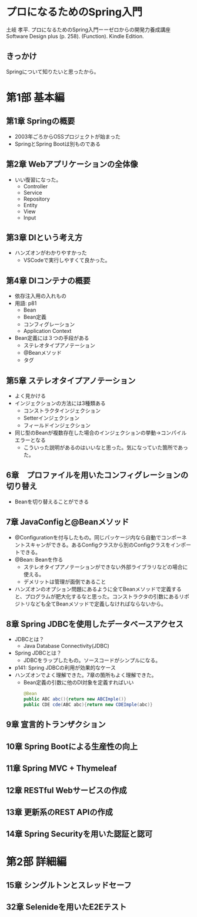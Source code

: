 # プロになるためのSpring入門


土岐 孝平. プロになるためのSpring入門ーーゼロからの開発力養成講座 Software Design plus (p. 258). (Function). Kindle Edition.

## きっかけ

Springについて知りたいと思ったから。

# 第1部 基本編
## 第1章 Springの概要

* 2003年ごろからOSSプロジェクトが始まった
* SpringとSpring Bootは別ものである

## 第2章 Webアプリケーションの全体像

* いい復習になった。
  * Controller
  * Service
  * Repository
  * Entity
  * View
  * Input

## 第3章 DIという考え方

* ハンズオンがわかりやすかった
  * VSCodeで実行しやすくて良かった。

## 第4章 DIコンテナの概要

* 依存注入用の入れもの
* 用語: p81
  * Bean
  * Bean定義
  * コンフィグレーション
  * Application Context
* Bean定義には３つの手段がある
  * ステレオタイプアノテーション
  * @Beanメソッド
  * <bean>タグ

## 第5章 ステレオタイプアノテーション

* よく見かける
* インジェクションの方法には3種類ある
  * コンストラクタインジェクション
  * Setterインジェクション
  * フィールドインジェクション
* 同じ型のBeanが複数存在した場合のインジェクションの挙動→コンパイルエラーとなる
  * こういった説明があるのはいいなと思った。気になっていた箇所であった。


## 6章　プロファイルを用いたコンフィグレーションの切り替え

* Beanを切り替えることができる

## 7章 JavaConfigと@Beanメソッド

* @Configurationを付与したもの。同じパッケージ内なら自動でコンポーネントスキャンができる。あるConfigクラスから別のConfigクラスをインポートできる。
* @Bean: Beanを作る
  * ステレオタイプアノテーションができない外部ライブラリなどの場合に使える。
  * デメリットは管理が面倒であること
* ハンズオンのオプション問題にあるように全てBeanメソッドで定義すると、プログラムが肥大化するなと思った。コンストラクタの引数にあるリポジトリなども全てBeanメソッドで定義しなければならないから。

## 8章 Spring JDBCを使用したデータベースアクセス

* JDBCとは？
  * Java Database Connectivity(JDBC)
* Spring JDBCとは？
  * JDBCをラップしたもの。ソースコードがシンプルになる。
* p141: Spring JDBCの利用が効果的なケース
* ハンズオンでよく理解できた。7章の箇所もよく理解できた。
  * Bean定義の引数に他のDI対象を定義すればいい
    ```java
    @Bean
    public ABC abc(){return new ABCImple()}
    public CDE cde(ABC abc){return new CDEImple(abc)}
    ```

## 9章 宣言的トランザクション

## 10章 Spring Bootによる生産性の向上

## 11章 Spring MVC + Thymeleaf

## 12章 RESTful Webサービスの作成


## 13章 更新系のREST APIの作成

## 14章 Spring Securityを用いた認証と認可


# 第2部 詳細編
## 15章 シングルトンとスレッドセーフ


## 32章 Selenideを用いたE2Eテスト


